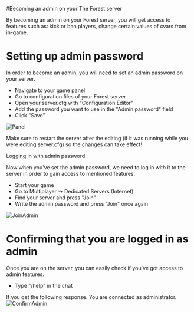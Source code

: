 #Becoming an admin on your The Forest server

By becoming an admin on your Forest server, you will get access to features such as: kick or ban players, change certain values of cvars from in-game.

Setting up admin password
=========================

In order to become an admin, you will need to set an admin password on your server.  
  

*   Navigate to your game panel
*   Go to configuration files of your Forest server
*   Open your server.cfg with "Configuration Editor"
*   Add the password you want to use in the "Admin password" field
*   Click "Save"

![Panel](../images/forest2.png)  
  

Make sure to restart the server after the editing (if it was running while you were editing server.cfg) so the changes can take effect!

  
Logging in with admin password

Now when you've set the admin password, we need to log in with it to the server in order to gain access to mentioned features.  

*   Start your game
*   Go to Multiplayer → Dedicated Servers (Internet)
*   Find your server and press "Join"
*   Write the admin password and press "Join" once again

![JoinAdmin](../images/joinadmin.png)

Confirming that you are logged in as admin
==========================================

Once you are on the server, you can easily check if you've got access to admin features.

*   Type "/help" in the chat

If you get the following response. You are connected as administrator.  
![ConfirmAdmin](../images/confirmadmin.png)